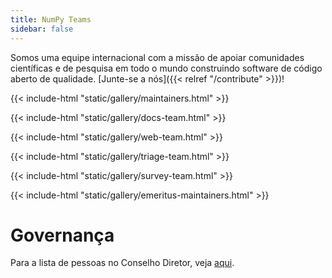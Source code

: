```yaml
---
title: NumPy Teams
sidebar: false
---
```


Somos uma equipe internacional com a missão de apoiar comunidades científicas e de pesquisa em todo o mundo construindo software de código aberto de qualidade. [Junte-se a nós]({{< relref "/contribute" >}})!

{{< include-html "static/gallery/maintainers.html" >}}

{{< include-html "static/gallery/docs-team.html" >}}

{{< include-html "static/gallery/web-team.html" >}}

{{< include-html "static/gallery/triage-team.html" >}}

{{< include-html "static/gallery/survey-team.html" >}}

{{< include-html "static/gallery/emeritus-maintainers.html" >}}

# Governança

Para a lista de pessoas no Conselho Diretor, veja [aqui](https://numpy.org/devdocs/dev/governance/people.html).
